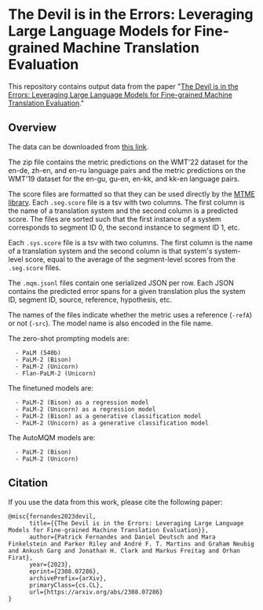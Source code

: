 # The Devil is in the Errors: Leveraging Large Language Models for Fine-grained Machine Translation Evaluation
This repository contains output data from the paper "[The Devil is in the Errors: Leveraging Large Language Models for Fine-grained Machine Translation Evaluation](https://arxiv.org/abs/2308.07286)."

## Overview

The data can be downloaded from [this link](https://storage.googleapis.com/gresearch/palm2_automqm/metric-scores.zip).

The zip file contains the metric predictions on the WMT'22 dataset for the en-de, zh-en, and en-ru language pairs and the metric predictions on the WMT'19 dataset for the en-gu, gu-en, en-kk, and kk-en language pairs.

The score files are formatted so that they can be used directly by the [MTME library](https://github.com/google-research/mt-metrics-eval).
Each `.seg.score` file is a tsv with two columns.
The first column is the name of a translation system and the second column is a predicted score.
The files are sorted such that the first instance of a system corresponds to segment ID 0, the second instance to segment ID 1, etc.

Each `.sys.score` file is a tsv with two columns.
The first column is the name of a translation system and the second column is that system's system-level score, equal to the average of the segment-level scores from the `.seg.score` files.

The `.mqm.jsonl` files contain one serialized JSON per row.
Each JSON contains the predicted error spans for a given translation plus the system ID, segment ID, source, reference, hypothesis, etc.

The names of the files indicate whether the metric uses a reference (`-refA`) or not (`-src`).
The model name is also encoded in the file name.

The zero-shot prompting models are:

      - PaLM (540b)
      - PaLM-2 (Bison)
      - PaLM-2 (Unicorn)
      - Flan-PaLM-2 (Unicorn)

The finetuned models are:

      - PaLM-2 (Bison) as a regression model
      - PaLM-2 (Unicorn) as a regression model
      - PaLM-2 (Bison) as a generative classification model
      - PaLM-2 (Unicorn) as a generative classification model

The AutoMQM models are:

      - PaLM-2 (Bison)
      - PaLM-2 (Unicorn)

## Citation
If you use the data from this work, please cite the following paper:
```
@misc{fernandes2023devil,
      title={{The Devil is in the Errors: Leveraging Large Language Models for Fine-grained Machine Translation Evaluation}}, 
      author={Patrick Fernandes and Daniel Deutsch and Mara Finkelstein and Parker Riley and André F. T. Martins and Graham Neubig and Ankush Garg and Jonathan H. Clark and Markus Freitag and Orhan Firat},
      year={2023},
      eprint={2308.07286},
      archivePrefix={arXiv},
      primaryClass={cs.CL},
      url={https://arxiv.org/abs/2308.07286}
}
```